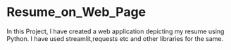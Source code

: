 # Resume_on_Web_Page
In this Project, I have created a web application depicting my resume using Python. I have used streamlit,requests etc and other libraries for the same.
